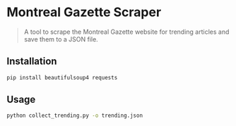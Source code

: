 # Montreal Gazette Scraper

> A tool to scrape the Montreal Gazette website for trending articles and save them to a JSON file.

## Installation

```sh
pip install beautifulsoup4 requests
```

## Usage

```sh
python collect_trending.py -o trending.json
```